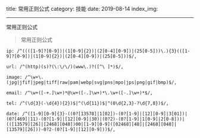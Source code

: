 title: 常用正则公式
category: 技能
date: 2019-08-14
index_img: 

---

常用正则公式

<!--more-->
<!--
 * @Author: 柯军
 * @Date: 2019-08-14 18:38:24
 * @Description: 
 -->
> 常用正则公式

```
ip: /^((([1-9]?[0-9])|(1[0-9]{2})|(2[0-4][0-9])|(25[0-5]))\.){3}(([1-9]?[0-9])|(1[0-9]{2})|(2[0-4][0-9])|(25[0-5]))$/,

url: /^(http)(s)?(\:\/\/)(www\.)?([^\ ]*)$/,

image: /^\w+\.(jpg|jfif|jpeg|tiff|raw|pam|webp|svg|pns|mpo|jps|png|gif|bmp)$/,

email: /^\w+([-+.]\w+)*@\w+([-.]\w+)*\.\w+([-.]\w+)*$/,

tel: /^(\d{3}(-\d{4}){2})$|^(\d{11})$|^(0\d{2,3}-?\d{7,8})$/,

date: /^([1-9][0-9]{3}-((0?[13578]|1[02])-(0?[1-9]|[12][0-9]|3[01])|(0?[469]|11)-(0?[1-9]|[12][0-9]|30)|(0?2)-(0?[1-9]|1[0-9]|2[0-8]))|(([13579][26]|[2468][048])00|[1-9][0-9]([02468][48]|[2468][048]|[13579][26]))-0?2-(0?[1-9]|[12][0-9]))$/,
```